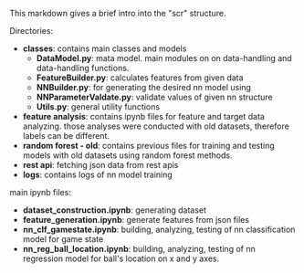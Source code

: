 This markdown gives a brief intro into the "scr" structure.

Directories:
* **classes**: contains main classes and models
    * **DataModel.py**: mata model. main modules on on data-handling and data-handling functions. 
    * **FeatureBuilder.py**: calculates features from given data
    * **NNBuilder.py**: for generating the desired nn model using 
    * **NNParameterValdate.py**: validate values of given nn structure
    * **Utils.py**: general utility functions
* **feature analysis**: contains ipynb files for feature and target data analyzing. those analyses were conducted with old datasets, therefore labels can be different.
* **random forest - old**: contains previous files for training and testing models with old datasets using random forest methods.
* **rest api**: fetching json data from rest apis
* **logs**: contains logs of nn model training

main ipynb files:
* **dataset_construction.ipynb**: generating dataset
* **feature_generation.ipynb**: generate features from json files
* **nn_clf_gamestate.ipynb**: building, analyzing, testing of nn classification model for game state
* **nn_reg_ball_location.ipynb**: building, analyzing, testing of nn regression model for ball's location on x and y axes.